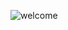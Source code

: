![welcome](https://user-images.githubusercontent.com/43480643/126794631-fa486f03-2bc7-43e0-a20d-e5ded11822b2.gif)

<!--
**IJustWantToSleep/IJustWantToSleep** is a ✨ _special_ ✨ repository because its `README.md` (this file) appears on your GitHub profile.

Here are some ideas to get you started:

- 🔭 I’m currently working on ...
- 🌱 I’m currently learning ...
- 👯 I’m looking to collaborate on ...
- 🤔 I’m looking for help with ...
- 💬 Ask me about ...
- 📫 How to reach me: ...
- 😄 Pronouns: ...
- ⚡ Fun fact: ...
-->
